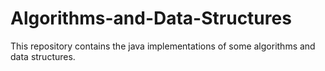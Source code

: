 # Algorithms-and-Data-Structures
This repository contains the java implementations of some algorithms and data structures.
